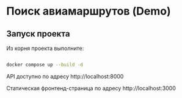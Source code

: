 # Поиск авиамаршрутов (Demo)

## Запуск проекта

Из корня проекта выполните:

```bash

docker compose up --build -d

```

API доступно по адресу http://localhost:8000

Статическая фронтенд-страница по адресу http://localhost:3000